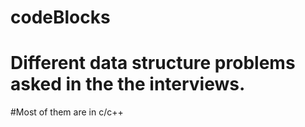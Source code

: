 # codeBlocks
# Different data structure problems asked in the the interviews.
#Most of them are in c/c++
